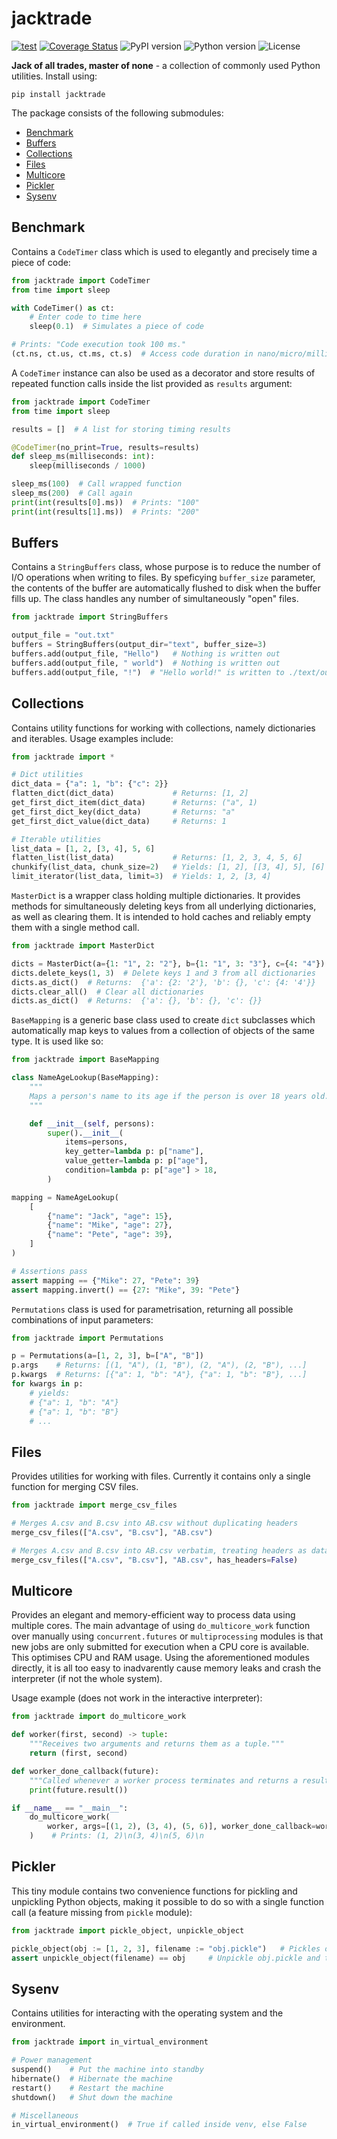 # jacktrade
[![test](https://github.com/mzaja/jacktrade/actions/workflows/test.yml/badge.svg)](https://github.com/mzaja/jacktrade/actions/workflows/test.yml) [![Coverage Status](https://coveralls.io/repos/github/mzaja/jacktrade/badge.svg?branch=main)](https://coveralls.io/github/mzaja/jacktrade?branch=main) ![PyPI version](https://img.shields.io/pypi/v/jacktrade) ![Python version](https://img.shields.io/pypi/pyversions/jacktrade) ![License](https://img.shields.io/github/license/mzaja/jacktrade)

**Jack of all trades, master of none** - a collection of commonly used Python utilities. Install using:
```
pip install jacktrade
```

The package consists of the following submodules:

- [Benchmark](#benchmark)
- [Buffers](#buffers)
- [Collections](#collections)
- [Files](#files)
- [Multicore](#multicore)
- [Pickler](#pickler)
- [Sysenv](#sysenv)

## Benchmark
Contains a `CodeTimer` class which is used to elegantly and precisely time a piece of code:
```py
from jacktrade import CodeTimer
from time import sleep

with CodeTimer() as ct:
    # Enter code to time here
    sleep(0.1)  # Simulates a piece of code

# Prints: "Code execution took 100 ms."
(ct.ns, ct.us, ct.ms, ct.s)  # Access code duration in nano/micro/milli/seconds.
```

A `CodeTimer` instance can also be used as a decorator and store results of repeated function calls inside the list provided as `results` argument:
```py
from jacktrade import CodeTimer
from time import sleep

results = []  # A list for storing timing results

@CodeTimer(no_print=True, results=results)
def sleep_ms(milliseconds: int):
    sleep(milliseconds / 1000)

sleep_ms(100)  # Call wrapped function
sleep_ms(200)  # Call again
print(int(results[0].ms))  # Prints: "100"
print(int(results[1].ms))  # Prints: "200"
```

## Buffers
Contains a `StringBuffers` class, whose purpose is to reduce the number of I/O operations
when writing to files. By speficying `buffer_size` parameter, the contents of the buffer
are automatically flushed to disk when the buffer fills up. The class handles any number
of simultaneously "open" files.

```py
from jacktrade import StringBuffers

output_file = "out.txt"
buffers = StringBuffers(output_dir="text", buffer_size=3)
buffers.add(output_file, "Hello")   # Nothing is written out
buffers.add(output_file, " world")  # Nothing is written out
buffers.add(output_file, "!")  # "Hello world!" is written to ./text/out.txt
```

## Collections
Contains utility functions for working with collections, namely dictionaries and iterables. Usage examples include:
```py
from jacktrade import *

# Dict utilities
dict_data = {"a": 1, "b": {"c": 2}}
flatten_dict(dict_data)             # Returns: [1, 2]
get_first_dict_item(dict_data)      # Returns: ("a", 1)
get_first_dict_key(dict_data)       # Returns: "a"
get_first_dict_value(dict_data)     # Returns: 1

# Iterable utilities
list_data = [1, 2, [3, 4], 5, 6]
flatten_list(list_data)             # Returns: [1, 2, 3, 4, 5, 6]
chunkify(list_data, chunk_size=2)   # Yields: [1, 2], [[3, 4], 5], [6]
limit_iterator(list_data, limit=3)  # Yields: 1, 2, [3, 4]
```

`MasterDict` is a wrapper class holding multiple dictionaries. It provides methods for simultaneously deleting keys from all underlying dictionaries, as well as clearing them. It is intended to hold caches and reliably empty them with a single method call.
```py
from jacktrade import MasterDict

dicts = MasterDict(a={1: "1", 2: "2"}, b={1: "1", 3: "3"}, c={4: "4"})
dicts.delete_keys(1, 3)  # Delete keys 1 and 3 from all dictionaries
dicts.as_dict()  # Returns:  {'a': {2: '2'}, 'b': {}, 'c': {4: '4'}}
dicts.clear_all()  # Clear all dictionaries
dicts.as_dict()  # Returns:  {'a': {}, 'b': {}, 'c': {}}
```

`BaseMapping` is a generic base class used to create `dict` subclasses which automatically map keys to values from a collection of objects of the same type. It is used like so:
```py
from jacktrade import BaseMapping

class NameAgeLookup(BaseMapping):
    """
    Maps a person's name to its age if the person is over 18 years old.
    """

    def __init__(self, persons):
        super().__init__(
            items=persons,
            key_getter=lambda p: p["name"],
            value_getter=lambda p: p["age"],
            condition=lambda p: p["age"] > 18,
        )

mapping = NameAgeLookup(
    [
        {"name": "Jack", "age": 15},
        {"name": "Mike", "age": 27},
        {"name": "Pete", "age": 39},
    ]
)

# Assertions pass
assert mapping == {"Mike": 27, "Pete": 39}  
assert mapping.invert() == {27: "Mike", 39: "Pete"}
```

`Permutations` class is used for parametrisation, returning all possible combinations of input parameters:
```py
from jacktrade import Permutations

p = Permutations(a=[1, 2, 3], b=["A", "B"])
p.args    # Returns: [(1, "A"), (1, "B"), (2, "A"), (2, "B"), ...]
p.kwargs  # Returns: [{"a": 1, "b": "A"}, {"a": 1, "b": "B"}, ...]
for kwargs in p:
    # yields:
    # {"a": 1, "b": "A"}
    # {"a": 1, "b": "B"}
    # ...
```

## Files
Provides utilities for working with files. Currently it contains only a single function for merging CSV files.
```py
from jacktrade import merge_csv_files

# Merges A.csv and B.csv into AB.csv without duplicating headers
merge_csv_files(["A.csv", "B.csv"], "AB.csv")

# Merges A.csv and B.csv into AB.csv verbatim, treating headers as data
merge_csv_files(["A.csv", "B.csv"], "AB.csv", has_headers=False)
```

## Multicore
Provides an elegant and memory-efficient way to process data using multiple cores. The main advantage of using `do_multicore_work` function over manually using `concurrent.futures` or `multiprocessing` modules is that new jobs are only submitted for execution when a CPU core is available. This optimises CPU and RAM usage. Using the aforementioned modules directly, it is all too easy to inadvarently cause memory leaks and crash the interpreter (if not the whole system).

Usage example (does not work in the interactive interpreter):
```py
from jacktrade import do_multicore_work

def worker(first, second) -> tuple:
    """Receives two arguments and returns them as a tuple."""
    return (first, second)

def worker_done_callback(future):
    """Called whenever a worker process terminates and returns a result."""
    print(future.result())

if __name__ == "__main__":
    do_multicore_work(
        worker, args=[(1, 2), (3, 4), (5, 6)], worker_done_callback=worker_done_callback
    )    # Prints: (1, 2)\n(3, 4)\n(5, 6)\n
```

## Pickler
This tiny module contains two convenience functions for pickling and unpickling Python objects, making it possible to do so with a single function call (a feature missing from `pickle` module):
```py
from jacktrade import pickle_object, unpickle_object

pickle_object(obj := [1, 2, 3], filename := "obj.pickle")   # Pickles obj to obj.pickle file
assert unpickle_object(filename) == obj     # Unpickle obj.pickle and test equality with obj
```

## Sysenv
Contains utilities for interacting with the operating system and the environment.
```py
from jacktrade import in_virtual_environment

# Power management
suspend()    # Put the machine into standby
hibernate()  # Hibernate the machine
restart()    # Restart the machine
shutdown()   # Shut down the machine

# Miscellaneous
in_virtual_environment()  # True if called inside venv, else False
```
